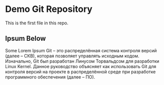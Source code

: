 # Demo Git Repository

This is the first file in this repo.

## Ipsum Below

Some Lorem Ipsum
Git – это распределённая система контроля версий (далее – СКВ), которая позволяет управлять исходным кодом. Изначально, Git был разработан  Линусом Торвальдсом для разработки Linux Kernel.
Данное руководство объясняет как использовать Git для контроля версий на проекте в распределённой среде при разработке программного обеспечения (далее – ПО).

